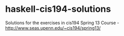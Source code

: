 # haskell-cis194-solutions
Solutions for the exercises in cis194 Spring 13 Course - http://www.seas.upenn.edu/~cis194/spring13/
